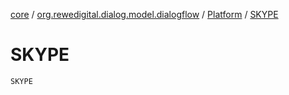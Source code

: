 [core](../../index.md) / [org.rewedigital.dialog.model.dialogflow](../index.md) / [Platform](index.md) / [SKYPE](./-s-k-y-p-e.md)

# SKYPE

`SKYPE`